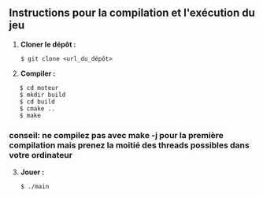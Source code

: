 ## Instructions pour la compilation et l'exécution du jeu

1. **Cloner le dépôt :**
   ```
   $ git clone <url_du_dépôt>   
   ```

2. **Compiler :** 
```
   $ cd moteur
   $ mkdir build
   $ cd build
   $ cmake ..
   $ make
```
### conseil: ne compilez pas avec make -j pour la première compilation mais prenez la moitié des threads possibles dans votre ordinateur

3. **Jouer :** 
	```
    $ ./main 
    ```



